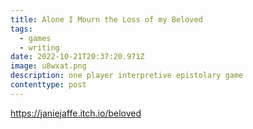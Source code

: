 ```yaml
---
title: Alone I Mourn the Loss of my Beloved
tags:
  - games
  - writing
date: 2022-10-21T20:37:20.971Z
image: u8wxat.png
description: one player interpretive epistolary game
contenttype: post
---
```

<https://janiejaffe.itch.io/beloved>